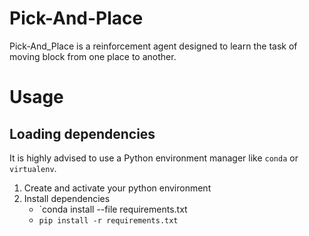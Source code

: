 # Pick-And-Place

Pick-And_Place is a reinforcement agent designed to learn the task of moving block from one place to another.

# Usage

## Loading dependencies
It is highly advised to use a Python environment manager like `conda` or `virtualenv`.

1. Create and activate your python environment
1. Install dependencies
    * `conda install --file requirements.txt
    * `pip install -r requirements.txt`
